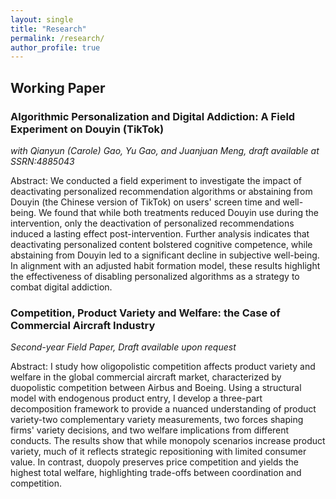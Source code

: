 ```yaml
---
layout: single
title: "Research"
permalink: /research/
author_profile: true
---
```

## Working Paper

### Algorithmic Personalization and Digital Addiction: A Field Experiment on Douyin (TikTok)
*with Qianyun (Carole) Gao, Yu Gao, and Juanjuan Meng, draft available at SSRN:4885043*

Abstract: We conducted a field experiment to investigate the impact of deactivating personalized recommendation algorithms or abstaining from Douyin (the Chinese version of TikTok) on users' screen time and well-being. We found that while both treatments reduced Douyin use during the intervention, only the deactivation of personalized recommendations induced a lasting effect post-intervention. Further analysis indicates that deactivating personalized content bolstered cognitive competence, while abstaining from Douyin led to a significant decline in subjective well-being. In alignment with an adjusted habit formation model, these results highlight the effectiveness of disabling personalized algorithms as a strategy to combat digital addiction.


### Competition, Product Variety and Welfare: the Case of Commercial Aircraft Industry
*Second-year Field Paper, Draft available upon request*

Abstract: I study how oligopolistic competition affects product variety and welfare in the global commercial aircraft market, characterized by duopolistic competition between Airbus and Boeing. Using a structural model with endogenous product entry, I develop a three-part decomposition framework to provide a nuanced understanding of product variety-two complementary variety measurements, two forces shaping firms' variety decisions, and two welfare implications from different conducts. The results show that while monopoly scenarios increase product variety, much of it reflects strategic repositioning with limited consumer value. In contrast, duopoly preserves price competition and yields the highest total welfare, highlighting trade-offs between coordination and competition.








